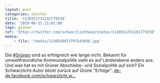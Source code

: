 ```yaml
---
layout: post
categories: twitter
title: '1138551731191779330'
date: '2019-06-11 21:01:00'
tags: grünen
ref: 'https://twitter.com/schwarzlichtwue/status/1138551731191779330'
media:
    - file: '/media/1138548973797543936.jpg'
---
```

Die [#Grünen](/t/grünen) sind so erfolgreich wie lange nicht. Bekannt für umweltfreundliche Kommunalpolitik sieht es auf Länderebene anders aus. Und was hat es mit Grüner Abschiebe- und Sozialpolitik auf sich? Ein Schwarzlicht-Autor blickt zurück auf Grüne "Erfolge": [de-de.facebook.com/schwarzlicht.w…](https://de-de.facebook.com/schwarzlicht.wue/posts/588335834907794)  